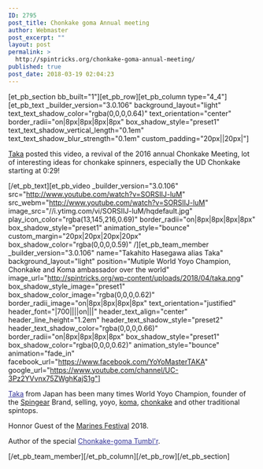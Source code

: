```yaml
---
ID: 2795
post_title: Chonkake goma Annual meeting
author: Webmaster
post_excerpt: ""
layout: post
permalink: >
  http://spintricks.org/chonkake-goma-annual-meeting/
published: true
post_date: 2018-03-19 02:04:23
---
```

[et_pb_section bb_built="1"][et_pb_row][et_pb_column type="4_4"][et_pb_text _builder_version="3.0.106" background_layout="light" text_text_shadow_color="rgba(0,0,0,0.64)" text_orientation="center" border_radii="on|8px|8px|8px|8px" box_shadow_style="preset1" text_text_shadow_vertical_length="0.1em" text_text_shadow_blur_strength="0.1em" custom_padding="20px||20px|"]

<a href="/category/spinners/taka">Taka</a> posted this video, a revival of the 2016 annual Chonkake Meeting, lot of interesting ideas for chonkake spinners, especially the UD Chonkake starting at 0:29!

[/et_pb_text][et_pb_video _builder_version="3.0.106" src="http://www.youtube.com/watch?v=SORSIIJ-luM" src_webm="http://www.youtube.com/watch?v=SORSIIJ-luM" image_src="//i.ytimg.com/vi/SORSIIJ-luM/hqdefault.jpg" play_icon_color="rgba(13,145,216,0.69)" border_radii="on|8px|8px|8px|8px" box_shadow_style="preset1" animation_style="bounce" custom_margin="20px|20px|20px|20px" box_shadow_color="rgba(0,0,0,0.59)" /][et_pb_team_member _builder_version="3.0.106" name="Takahito Hasegawa alias Taka" background_layout="light" position="Mutiple World Yoyo Champion, Chonkake and Koma ambassador over the world" image_url="http://spintricks.org/wp-content/uploads/2018/04/taka.png" box_shadow_style_image="preset1" box_shadow_color_image="rgba(0,0,0,0.62)" border_radii_image="on|8px|8px|8px|8px" text_orientation="justified" header_font="|700||||on|||" header_text_align="center" header_line_height="1.2em" header_text_shadow_style="preset2" header_text_shadow_color="rgba(0,0,0,0.66)" border_radii="on|8px|8px|8px|8px" box_shadow_style="preset1" box_shadow_color="rgba(0,0,0,0.62)" animation_style="bounce" animation="fade_in" facebook_url="https://www.facebook.com/YoYoMasterTAKA" google_url="https://www.youtube.com/channel/UC-3Pz2YVvnx75ZWghKajS1g"]

<span style="color: #333399;"><a style="color: #333399;" href="/category/spinners/taka">Taka</a></span> from Japan has been many times World Yoyo Champion, founder of the <a href="/project/spingear-spintops/">Spingear</a> Brand, selling, yoyo, <a href="/tag/koma">koma</a>, <a href="/tag/chonkake">chonkake</a> and other traditional spintops.

Honnor Guest of the <a href="/category/watching/festivals">Marines Festival</a> 2018.

Author of the special <span style="color: #333399;"><a style="color: #333399;" href="https://chonkakegoma.tumblr.com/">Chonkake-goma Tumbl'r</a></span>.

[/et_pb_team_member][/et_pb_column][/et_pb_row][/et_pb_section]
